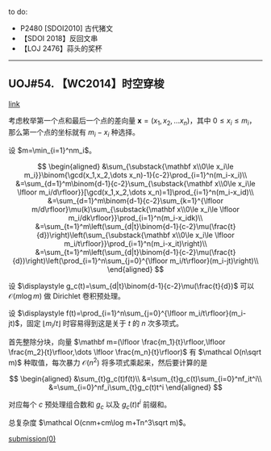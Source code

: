 to do:

- P2480 [SDOI2010] 古代猪文
- 【SDOI 2018】反回文串
- 【LOJ 2476】蒜头的奖杯

---

## UOJ#54. 【WC2014】时空穿梭

[link](https://uoj.ac/problem/54)

考虑枚举第一个点和最后一个点的差向量 $\mathbf x=(x_1,x_2,\dots x_n)$，其中 $0\le x_i\le m_i$，那么第一个点的坐标就有 $m_i-x_i$ 种选择。

设 $m=\min_{i=1}^nm_i$。

$$
\begin{aligned}
&\sum_{\substack{\mathbf x\\0\le x_i\le m_i}}\binom{\gcd(x_1,x_2,\dots x_n)-1}{c-2}\prod_{i=1}^n(m_i-x_i)\\
&=\sum_{d=1}^m\binom{d-1}{c-2}\sum_{\substack{\mathbf x\\0\le x_i\le \lfloor m_i/d\rfloor}}[\gcd(x_1,x_2,\dots x_n)=1]\prod_{i=1}^n(m_i-x_id)\\
&=\sum_{d=1}^m\binom{d-1}{c-2}\sum_{k=1}^{\lfloor m/d\rfloor}\mu(k)\sum_{\substack{\mathbf x\\0\le x_i\le \lfloor m_i/dk\rfloor}}\prod_{i=1}^n(m_i-x_idk)\\
&=\sum_{t=1}^m\left(\sum_{d|t}\binom{d-1}{c-2}\mu(\frac{t}{d})\right)\left(\sum_{\substack{\mathbf x\\0\le x_i\le \lfloor m_i/t\rfloor}}\prod_{i=1}^n(m_i-x_it)\right)\\
&=\sum_{t=1}^m\left(\sum_{d|t}\binom{d-1}{c-2}\mu(\frac{t}{d})\right)\left(\prod_{i=1}^n\sum_{j=0}^{\lfloor m_i/t\rfloor}(m_i-jt)\right)\\
\end{aligned}
$$

设 $\displaystyle g_c(t)=\sum_{d|t}\binom{d-1}{c-2}\mu(\frac{t}{d})$ 可以 $\mathcal O(m\log m)$ 做 Dirichlet 卷积预处理。

设 $\displaystyle f(t)=\prod_{i=1}^n\sum_{j=0}^{\lfloor m_i/t\rfloor}(m_i-jt)$，固定 $\lfloor m_i/t\rfloor$ 时容易得到这是关于 $t$ 的 $n$ 次多项式。

首先整除分块，向量 $\mathbf m=(\lfloor \frac{m_1}{t}\rfloor,\lfloor \frac{m_2}{t}\rfloor,\dots \lfloor \frac{m_n}{t}\rfloor)$ 有 $\mathcal O(n\sqrt m)$ 种取值，每次暴力 $\mathcal O(n^2)$ 将多项式乘起来，然后要计算的是

$$
\begin{aligned}
&\sum_{t}g_c(t)f(t)\\
&=\sum_{t}g_c(t)\sum_{i=0}^nf_it^i\\
&=\sum_{i=0}^nf_i\sum_{t}g_c(t)t^i
\end{aligned}
$$

对应每个 $c$ 预处理组合数和 $g_c$ 以及 $g_c(t)t^i$ 前缀和。

总复杂度 $\mathcal O(cnm+cm\log m+Tn^3\sqrt m)$。

[submission(0)](https://uoj.ac/submission/519790)


